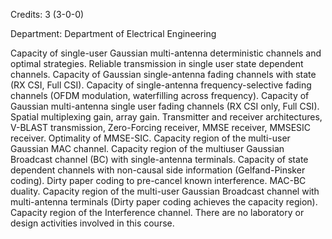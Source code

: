 Credits: 3 (3-0-0)

Department: Department of Electrical Engineering

Capacity of single-user Gaussian multi-antenna deterministic channels and optimal strategies. Reliable transmission in single user state dependent channels. Capacity of Gaussian single-antenna fading channels with state (RX CSI, Full CSI). Capacity of single-antenna frequency-selective fading channels (OFDM modulation, waterfilling across frequency). Capacity of Gaussian multi-antenna single user fading channels (RX CSI only, Full CSI). Spatial multiplexing gain, array gain. Transmitter and receiver architectures, V-BLAST transmission, Zero-Forcing receiver, MMSE receiver, MMSESIC receiver. Optimality of MMSE-SIC. Capacity region of the multi-user Gaussian MAC channel. Capacity region of the multiuser Gaussian Broadcast channel (BC) with single-antenna terminals. Capacity of state dependent channels with non-causal side information (Gelfand-Pinsker coding). Dirty paper coding to pre-cancel known interference. MAC-BC duality. Capacity region of the multi-user Gaussian Broadcast channel with multi-antenna terminals (Dirty paper coding achieves the capacity region). Capacity region of the Interference channel. There are no laboratory or design activities involved in this course.